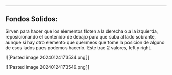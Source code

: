 
---
## **Fondos Solidos:**

Sirven para hacer que los elementos floten a la derecha o a la izquierda, reposicionando el contenido de debajo para que suba al lado sobrante, aunque si hay otro elemento que quermeos que tome la posicion de alguno de esos lados pues podemos hacerlo. Este trae 2 valores, left y right.

![[Pasted image 20240124173534.png]]

![[Pasted image 20240124173549.png]]



